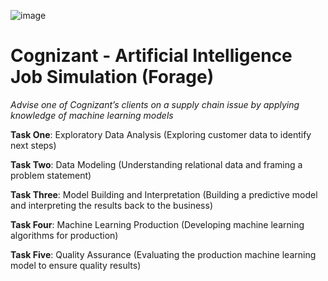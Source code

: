 ![image](https://github.com/Eakta08/Artificial-Intelligence-at-Cognizant/assets/131867852/69835c74-11b0-43d6-af65-bc6b710b5aeb)


# Cognizant - Artificial Intelligence Job Simulation (Forage)
*Advise one of Cognizant’s clients on a supply chain issue by applying knowledge of machine learning models*

**Task One**: Exploratory Data Analysis (Exploring customer data to identify next steps)<br>

**Task Two**: Data Modeling (Understanding relational data and framing a problem statement)<br>

**Task Three**: Model Building and Interpretation (Building a predictive model and interpreting the results back to the business)<br>

**Task Four**: Machine Learning Production (Developing machine learning algorithms for production)<br>

**Task Five**: Quality Assurance (Evaluating the production machine learning model to ensure quality results)<br>
